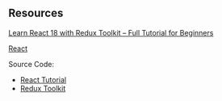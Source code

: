 ## Resources

[Learn React 18 with Redux Toolkit – Full Tutorial for Beginners](https://www.youtube.com/watch?v=2-crBg6wpp0&t=1)

[React](https://react.dev/)

Source Code:
* [React Tutorial](https://github.com/john-smilga/react-course-v3)
* [Redux Toolkit](https://github.com/john-smilga/redux-toolkit-tutorial)
